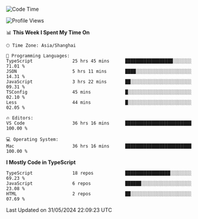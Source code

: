 <!--START_SECTION:waka-->
![Code Time](http://img.shields.io/badge/Code%20Time-6%2C143%20hrs%2055%20mins-blue)

![Profile Views](http://img.shields.io/badge/Profile%20Views-0-blue)

📊 **This Week I Spent My Time On** 

```text
🕑︎ Time Zone: Asia/Shanghai

💬 Programming Languages: 
TypeScript               25 hrs 45 mins      ██████████████████░░░░░░░   71.01 % 
JSON                     5 hrs 11 mins       ████░░░░░░░░░░░░░░░░░░░░░   14.31 % 
JavaScript               3 hrs 22 mins       ██░░░░░░░░░░░░░░░░░░░░░░░   09.31 % 
TSConfig                 45 mins             █░░░░░░░░░░░░░░░░░░░░░░░░   02.10 % 
Less                     44 mins             █░░░░░░░░░░░░░░░░░░░░░░░░   02.05 % 

🔥 Editors: 
VS Code                  36 hrs 16 mins      █████████████████████████   100.00 % 

💻 Operating System: 
Mac                      36 hrs 16 mins      █████████████████████████   100.00 % 
```

**I Mostly Code in TypeScript** 

```text
TypeScript               18 repos            █████████████████░░░░░░░░   69.23 % 
JavaScript               6 repos             ██████░░░░░░░░░░░░░░░░░░░   23.08 % 
HTML                     2 repos             ██░░░░░░░░░░░░░░░░░░░░░░░   07.69 % 
```




 Last Updated on 31/05/2024 22:09:23 UTC
<!--END_SECTION:waka-->
